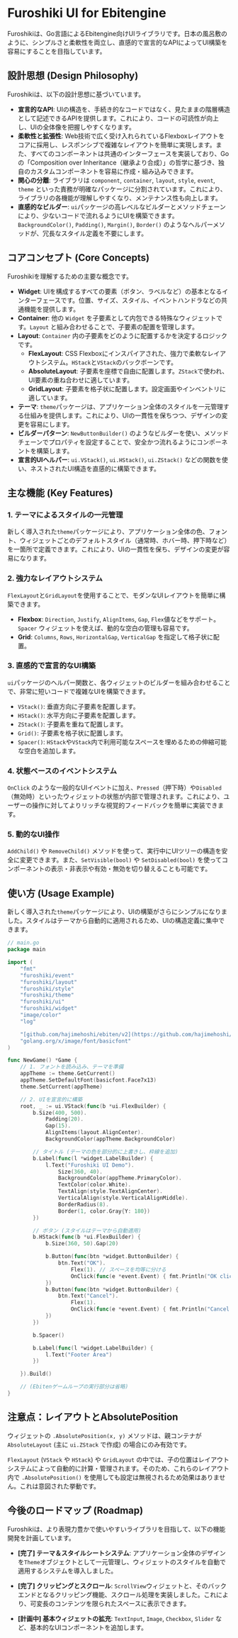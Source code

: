 # Furoshiki UI for Ebitengine

Furoshikiは、Go言語によるEbitengine向けUIライブラリです。日本の風呂敷のように、シンプルさと柔軟性を両立し、直感的で宣言的なAPIによってUI構築を容易にすることを目指しています。

## 設計思想 (Design Philosophy)

Furoshikiは、以下の設計思想に基づいています。

-   **宣言的なAPI**: UIの構造を、手続き的なコードではなく、見たままの階層構造として記述できるAPIを提供します。これにより、コードの可読性が向上し、UIの全体像を把握しやすくなります。
-   **柔軟性と拡張性**: Web技術で広く受け入れられているFlexboxレイアウトをコアに採用し、レスポンシブで複雑なレイアウトを簡単に実現します。また、すべてのコンポーネントは共通のインターフェースを実装しており、Goの「Composition over Inheritance（継承より合成）」の哲学に基づき、独自のカスタムコンポーネントを容易に作成・組み込みできます。
-   **関心の分離**: ライブラリは `component`, `container`, `layout`, `style`, `event`, `theme` といった責務が明確なパッケージに分割されています。これにより、ライブラリの各機能が理解しやすくなり、メンテナンス性も向上します。
-   **直感的なビルダー**: `ui`パッケージの高レベルなビルダーとメソッドチェーンにより、少ないコードで流れるようにUIを構築できます。`BackgroundColor()`, `Padding()`, `Margin()`, `Border()` のようなヘルパーメソッドが、冗長なスタイル定義を不要にします。

## コアコンセプト (Core Concepts)

Furoshikiを理解するための主要な概念です。

-   **Widget**: UIを構成するすべての要素（ボタン、ラベルなど）の基本となるインターフェースです。位置、サイズ、スタイル、イベントハンドラなどの共通機能を提供します。
-   **Container**: 他の `Widget` を子要素として内包できる特殊なウィジェットです。`Layout` と組み合わせることで、子要素の配置を管理します。
-   **Layout**: `Container` 内の子要素をどのように配置するかを決定するロジックです。
    -   **FlexLayout**: CSS Flexboxにインスパイアされた、強力で柔軟なレイアウトシステム。`HStack`と`VStack`のバックボーンです。
    -   **AbsoluteLayout**: 子要素を座標で自由に配置します。`ZStack`で使われ、UI要素の重ね合わせに適しています。
    -   **GridLayout**: 子要素を格子状に配置します。設定画面やインベントリに適しています。
-   **テーマ**: `theme`パッケージは、アプリケーション全体のスタイルを一元管理する仕組みを提供します。これにより、UIの一貫性を保ちつつ、デザインの変更を容易にします。
-   **ビルダーパターン**: `NewButtonBuilder()` のようなビルダーを使い、メソッドチェーンでプロパティを設定することで、安全かつ流れるようにコンポーネントを構築します。
-   **宣言的UIヘルパー**: `ui.VStack()`, `ui.HStack()`, `ui.ZStack()` などの関数を使い、ネストされたUI構造を直感的に構築できます。

## 主な機能 (Key Features)

### 1. テーマによるスタイルの一元管理

新しく導入された`theme`パッケージにより、アプリケーション全体の色、フォント、ウィジェットごとのデフォルトスタイル（通常時、ホバー時、押下時など）を一箇所で定義できます。これにより、UIの一貫性を保ち、デザインの変更が容易になります。

### 2. 強力なレイアウトシステム

`FlexLayout`と`GridLayout`を使用することで、モダンなUIレイアウトを簡単に構築できます。

-   **Flexbox**: `Direction`, `Justify`, `AlignItems`, `Gap`, `Flex`値などをサポート。`Spacer` ウィジェットを使えば、動的な空白の管理も容易です。
-   **Grid**: `Columns`, `Rows`, `HorizontalGap`, `VerticalGap` を指定して格子状に配置。

### 3. 直感的で宣言的なUI構築

`ui`パッケージのヘルパー関数と、各ウィジェットのビルダーを組み合わせることで、非常に短いコードで複雑なUIを構築できます。

-   `VStack()`: 垂直方向に子要素を配置します。
-   `HStack()`: 水平方向に子要素を配置します。
-   `ZStack()`: 子要素を重ねて配置します。
-   `Grid()`: 子要素を格子状に配置します。
-   `Spacer()`: `HStack`や`VStack`内で利用可能なスペースを埋めるための伸縮可能な空白を追加します。

### 4. 状態ベースのイベントシステム

`OnClick` のような一般的なUIイベントに加え、`Pressed`（押下時）や`Disabled`（無効時）といったウィジェットの状態が内部で管理されます。これにより、ユーザーの操作に対してよりリッチな視覚的フィードバックを簡単に実装できます。

### 5. 動的なUI操作

`AddChild()` や `RemoveChild()` メソッドを使って、実行中にUIツリーの構造を安全に変更できます。また、`SetVisible(bool)` や `SetDisabled(bool)` を使ってコンポーネントの表示・非表示や有効・無効を切り替えることも可能です。

## 使い方 (Usage Example)

新しく導入された`theme`パッケージにより、UIの構築がさらにシンプルになりました。スタイルはテーマから自動的に適用されるため、UIの構造定義に集中できます。

```go
// main.go
package main

import (
	"fmt"
	"furoshiki/event"
	"furoshiki/layout"
	"furoshiki/style"
	"furoshiki/theme"
	"furoshiki/ui"
	"furoshiki/widget"
	"image/color"
	"log"

	"[github.com/hajimehoshi/ebiten/v2](https://github.com/hajimehoshi/ebiten/v2)"
	"golang.org/x/image/font/basicfont"
)

func NewGame() *Game {
	// 1. フォントを読み込み、テーマを準備
	appTheme := theme.GetCurrent()
	appTheme.SetDefaultFont(basicfont.Face7x13)
	theme.SetCurrent(appTheme)

	// 2. UIを宣言的に構築
	root, _ := ui.VStack(func(b *ui.FlexBuilder) {
		b.Size(400, 500).
			Padding(20).
			Gap(15).
			AlignItems(layout.AlignCenter).
			BackgroundColor(appTheme.BackgroundColor)

		// タイトル (テーマの色を部分的に上書きし、枠線を追加)
		b.Label(func(l *widget.LabelBuilder) {
			l.Text("Furoshiki UI Demo").
				Size(360, 40).
				BackgroundColor(appTheme.PrimaryColor).
				TextColor(color.White).
				TextAlign(style.TextAlignCenter).
				VerticalAlign(style.VerticalAlignMiddle).
				BorderRadius(8).
				Border(1, color.Gray{Y: 180})
		})

		// ボタン (スタイルはテーマから自動適用)
		b.HStack(func(b *ui.FlexBuilder) {
			b.Size(360, 50).Gap(20)

			b.Button(func(btn *widget.ButtonBuilder) {
				btn.Text("OK").
					Flex(1). // スペースを均等に分ける
					OnClick(func(e *event.Event) { fmt.Println("OK clicked") })
			})
			b.Button(func(btn *widget.ButtonBuilder) {
				btn.Text("Cancel").
					Flex(1).
					OnClick(func(e *event.Event) { fmt.Println("Cancel clicked") })
			})
		})

		b.Spacer()

		b.Label(func(l *widget.LabelBuilder) {
			l.Text("Footer Area")
		})

	}).Build()

	// (Ebitenゲームループの実行部分は省略)
}
```

## 注意点：レイアウトとAbsolutePosition

ウィジェットの `.AbsolutePosition(x, y)` メソッドは、親コンテナが `AbsoluteLayout` (主に `ui.ZStack` で作成) の場合にのみ有効です。

`FlexLayout` (`VStack` や `HStack`) や `GridLayout` の中では、子の位置はレイアウトシステムによって自動的に計算・管理されます。そのため、これらのレイアウト内で `.AbsolutePosition()` を使用しても設定は無視されるため効果はありません。これは意図された挙動です。

## 今後のロードマップ (Roadmap)

Furoshikiは、より表現力豊かで使いやすいライブラリを目指して、以下の機能開発を計画しています。

-   **[完了] テーマ＆スタイルシートシステム**: アプリケーション全体のデザインを`Theme`オブジェクトとして一元管理し、ウィジェットのスタイルを自動で適用するシステムを導入しました。

-   **[完了] クリッピングとスクロール**: `ScrollView`ウィジェットと、そのバックエンドとなるクリッピング機能、スクロール処理を実装しました。これにより、可変長のコンテンツを限られたスペースに表示できます。

-   **[計画中] 基本ウィジェットの拡充**: `TextInput`, `Image`, `Checkbox`, `Slider` など、基本的なUIコンポーネントを追加します。
